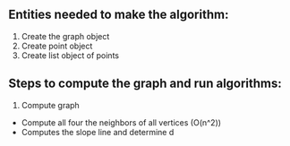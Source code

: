 ## Entities needed to make the algorithm: 
1. Create the graph object
2. Create point object
3. Create list object of points

## Steps to compute the graph and run algorithms:
1. Compute graph 
- Compute all four the neighbors of all vertices  (O(n^2))
- Computes the slope line and determine d




